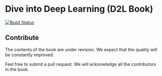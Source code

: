 # Dive into Deep Learning (D2L Book)

[![Build Status](http://ci.diveintodeeplearning.org/job/en/job/master/badge/icon)](http://ci.diveintodeeplearning.org/job/en/job/master/)

## Contribute

The contents of the book are under revision. We expect that the quality will be constantly improved.

Feel free to submit a pull request. We will acknowledge all the contributors in the book. 
